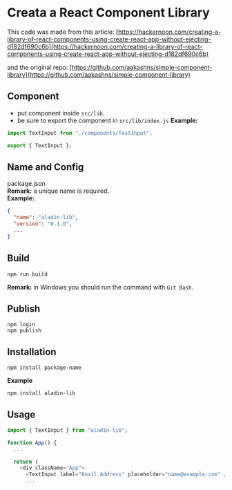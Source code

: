# Creata a React Component Library

This code was made from this article: [https://hackernoon.com/creating-a-library-of-react-components-using-create-react-app-without-ejecting-d182df690c6b](https://hackernoon.com/creating-a-library-of-react-components-using-create-react-app-without-ejecting-d182df690c6b)

and the original repo: [https://github.com/aakashns/simple-component-library](https://github.com/aakashns/simple-component-library)


## Component
 - put component inside `src/lib`.
 - be sure to export the component in `src/lib/index.js`
**Example:**
```js
import TextInput from "./components/TextInput";

export { TextInput };
```

## Name and Config
package.json  
**Remark:** a unique name is required.  
**Example:**
```json
{
  "name": "aladin-lib",
  "version": "0.1.0",
  ...
}
```


## Build
```
npm run build
```
**Remark:** in Windows you should run the command with `Git Bash`.
## Publish
```
npm login
npm publish
```

## Installation

```
npm install package-name
```
**Example** 
```
npm install aladin-lib
```

## Usage
```js
import { TextInput } from "aladin-lib";

function App() {
  ...

  return (
    <div className="App">
      <TextInput label="Email Address" placeholder="name@example.com" />
      ...
```
